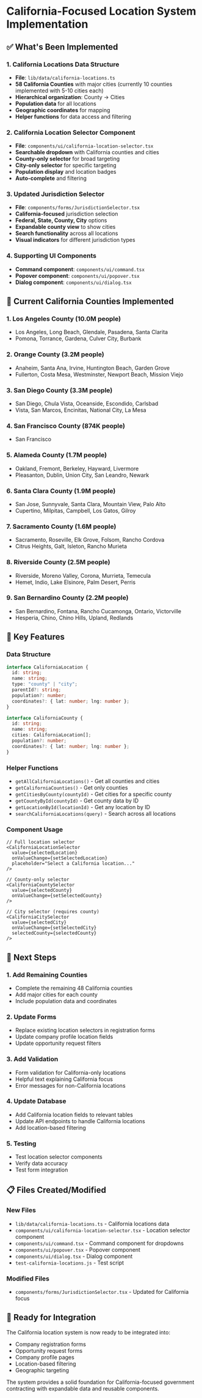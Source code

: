 # California-Focused Location System Implementation

## ✅ What's Been Implemented

### 1. California Locations Data Structure

- **File**: `lib/data/california-locations.ts`
- **58 California Counties** with major cities (currently 10 counties implemented with 5-10 cities each)
- **Hierarchical organization**: County → Cities
- **Population data** for all locations
- **Geographic coordinates** for mapping
- **Helper functions** for data access and filtering

### 2. California Location Selector Component

- **File**: `components/ui/california-location-selector.tsx`
- **Searchable dropdown** with California counties and cities
- **County-only selector** for broad targeting
- **City-only selector** for specific targeting
- **Population display** and location badges
- **Auto-complete** and filtering

### 3. Updated Jurisdiction Selector

- **File**: `components/forms/JurisdictionSelector.tsx`
- **California-focused** jurisdiction selection
- **Federal, State, County, City** options
- **Expandable county view** to show cities
- **Search functionality** across all locations
- **Visual indicators** for different jurisdiction types

### 4. Supporting UI Components

- **Command component**: `components/ui/command.tsx`
- **Popover component**: `components/ui/popover.tsx`
- **Dialog component**: `components/ui/dialog.tsx`

## 📍 Current California Counties Implemented

### 1. Los Angeles County (10.0M people)

- Los Angeles, Long Beach, Glendale, Pasadena, Santa Clarita
- Pomona, Torrance, Gardena, Culver City, Burbank

### 2. Orange County (3.2M people)

- Anaheim, Santa Ana, Irvine, Huntington Beach, Garden Grove
- Fullerton, Costa Mesa, Westminster, Newport Beach, Mission Viejo

### 3. San Diego County (3.3M people)

- San Diego, Chula Vista, Oceanside, Escondido, Carlsbad
- Vista, San Marcos, Encinitas, National City, La Mesa

### 4. San Francisco County (874K people)

- San Francisco

### 5. Alameda County (1.7M people)

- Oakland, Fremont, Berkeley, Hayward, Livermore
- Pleasanton, Dublin, Union City, San Leandro, Newark

### 6. Santa Clara County (1.9M people)

- San Jose, Sunnyvale, Santa Clara, Mountain View, Palo Alto
- Cupertino, Milpitas, Campbell, Los Gatos, Gilroy

### 7. Sacramento County (1.6M people)

- Sacramento, Roseville, Elk Grove, Folsom, Rancho Cordova
- Citrus Heights, Galt, Isleton, Rancho Murieta

### 8. Riverside County (2.5M people)

- Riverside, Moreno Valley, Corona, Murrieta, Temecula
- Hemet, Indio, Lake Elsinore, Palm Desert, Perris

### 9. San Bernardino County (2.2M people)

- San Bernardino, Fontana, Rancho Cucamonga, Ontario, Victorville
- Hesperia, Chino, Chino Hills, Upland, Redlands

## 🔧 Key Features

### Data Structure

```typescript
interface CaliforniaLocation {
  id: string;
  name: string;
  type: "county" | "city";
  parentId?: string;
  population?: number;
  coordinates?: { lat: number; lng: number };
}

interface CaliforniaCounty {
  id: string;
  name: string;
  cities: CaliforniaLocation[];
  population?: number;
  coordinates?: { lat: number; lng: number };
}
```

### Helper Functions

- `getAllCaliforniaLocations()` - Get all counties and cities
- `getCaliforniaCounties()` - Get only counties
- `getCitiesByCounty(countyId)` - Get cities for a specific county
- `getCountyById(countyId)` - Get county data by ID
- `getLocationById(locationId)` - Get any location by ID
- `searchCaliforniaLocations(query)` - Search across all locations

### Component Usage

```tsx
// Full location selector
<CaliforniaLocationSelector
  value={selectedLocation}
  onValueChange={setSelectedLocation}
  placeholder="Select a California location..."
/>

// County-only selector
<CaliforniaCountySelector
  value={selectedCounty}
  onValueChange={setSelectedCounty}
/>

// City selector (requires county)
<CaliforniaCitySelector
  value={selectedCity}
  onValueChange={setSelectedCity}
  selectedCounty={selectedCounty}
/>
```

## 🚀 Next Steps

### 1. Add Remaining Counties

- Complete the remaining 48 California counties
- Add major cities for each county
- Include population data and coordinates

### 2. Update Forms

- Replace existing location selectors in registration forms
- Update company profile location fields
- Update opportunity request filters

### 3. Add Validation

- Form validation for California-only locations
- Helpful text explaining California focus
- Error messages for non-California locations

### 4. Update Database

- Add California location fields to relevant tables
- Update API endpoints to handle California locations
- Add location-based filtering

### 5. Testing

- Test location selector components
- Verify data accuracy
- Test form integration

## 📋 Files Created/Modified

### New Files

- `lib/data/california-locations.ts` - California locations data
- `components/ui/california-location-selector.tsx` - Location selector component
- `components/ui/command.tsx` - Command component for dropdowns
- `components/ui/popover.tsx` - Popover component
- `components/ui/dialog.tsx` - Dialog component
- `test-california-locations.js` - Test script

### Modified Files

- `components/forms/JurisdictionSelector.tsx` - Updated for California focus

## 🎯 Ready for Integration

The California location system is now ready to be integrated into:

- Company registration forms
- Opportunity request forms
- Company profile pages
- Location-based filtering
- Geographic targeting

The system provides a solid foundation for California-focused government contracting with expandable data and reusable components.
